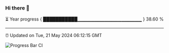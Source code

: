 ### Hi there 👋

⏳ Year progress { ███████████▁▁▁▁▁▁▁▁▁▁▁▁▁▁▁▁▁▁▁ } 38.60 %

---

⏰ Updated on Tue, 21 May 2024 06:12:15 GMT

![Progress Bar CI](https://github.com/Shyam-Makwana/GitHub-Actions-Demo/workflows/Progress%20Bar%20CI/badge.svg)

